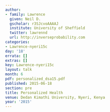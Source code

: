 ```yaml
---
author:
- family: Lawrence
  given: Neil D.
  gscholar: r3SJcvoAAAAJ
  institute: University of Sheffield
  twitter: lawrennd
  url: http://inverseprobability.com
categories:
- Lawrence-nyeri15c
day: '18'
errata: []
extras: []
key: Lawrence-nyeri15c
layout: talk
month: 6
pdf: personalized_dsa15.pdf
published: 2015-06-18
section: pre
title: Personalized Health
venue: Dedan Kimathi University, Nyeri, Kenya
year: '2015'
---
```

